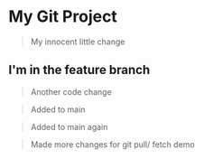 # My Git Project

> My innocent little change

## I'm in the feature branch

> Another code change

> Added to main

> Added to main again

> Made more changes for git pull/ fetch demo